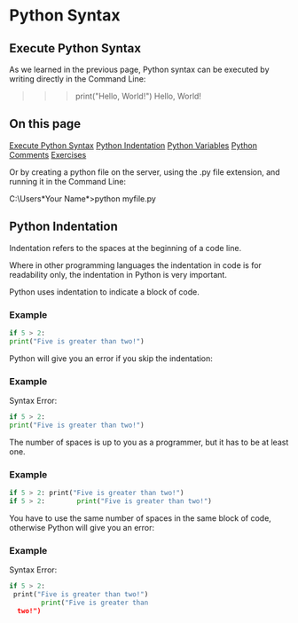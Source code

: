 
Python Syntax
=============




Execute Python Syntax
---------------------


As we learned in the previous page, Python syntax can be executed by writing directly in the Command Line:




 >>> print("Hello, World!")
 Hello, World!
 




On this page
------------


[Execute Python Syntax](#execute_python_syntax)
[Python Indentation](#python_indentation)
[Python Variables](#python_variables)
[Python Comments](#python_comments)
[Exercises](#exercises)



Or by creating a python file on the server, using the .py file extension, and running it in the Command Line:




 C:\Users\*Your Name*>python myfile.py
 

Python Indentation
------------------


Indentation refers to the spaces at the beginning of a code line.


Where in other programming languages the indentation in code is for readability 
only, the indentation in Python is very important.


Python uses indentation to indicate a block of code.



### Example



```python
if 5 > 2: 
print("Five is greater than two!")

```


Python will give you an error if you skip the indentation:



### Example


Syntax Error:



```python
if 5 > 2:
print("Five is greater than two!")

```


The number of spaces is up to you as a programmer, but it has 
to be at least one.



### Example



```python
if 5 > 2: print("Five is greater than two!") 
if 5 > 2:        print("Five is greater than two!") 

```


You have to use the same number of spaces in the same block of code, 
otherwise Python will give you an error:



### Example


Syntax Error:



```python
if 5 > 2:
 print("Five is greater than two!")
        print("Five is greater than 
  two!")
```


